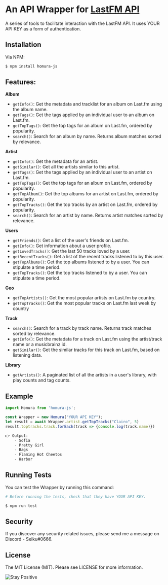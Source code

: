 
# An API Wrapper for [LastFM API](https://www.last.fm/api#getting-started)

A series of tools to facilitate interaction with the LastFM API. It uses YOUR API KEY as a form of authentication.

## Installation

Via NPM:

```bash
$ npm install homura-js
```
    
## Features:
**Album**
- `getInfo()`: Get the metadata and tracklist for an album on Last.fm using the album name.
- `getTags()`: Get the tags applied by an individual user to an album on Last.fm. 
- `getTopTags()`: Get the top tags for an album on Last.fm, ordered by popularity.
- `search()`: Search for an album by name. Returns album matches sorted by relevance.

**Artist**
- `getInfo()`: Get the metadata for an artist.
- `getSimilar()`: Get all the artists similar to this artist.
- `getTags()`: Get the tags applied by an individual user to an artist on Last.fm.
- `getTopTags()`: Get the top tags for an album on Last.fm, ordered by popularity.
- `getTopAlbum()`: Get the top albums for an artist on Last.fm, ordered by popularity.
- `getTopTracks()`: Get the top tracks by an artist on Last.fm, ordered by popularity.
- `search()`: Search for an artist by name. Returns artist matches sorted by relevance.

**Users**
- `getFriends()`: Get a list of the user's friends on Last.fm.
- `getInfo()`: Get information about a user profile.
- `getLovedTracks()`: Get the last 50 tracks loved by a user.
- `getRecentTracks()`: Get a list of the recent tracks listened to by this user. 
- `getTopAlbums()`: Get the top albums listened to by a user. You can stipulate a time period.
- `getTopTracks()`: Get the top tracks listened to by a user. You can stipulate a time period.

**Geo**
- `getTopArtists()`: Get the most popular artists on Last.fm by country.
- `getTopTracks()`: Get the most popular tracks on Last.fm last week by country

**Track**
- `search()`: Search for a track by track name. Returns track matches sorted by relevance.
- `getInfo()`: Get the metadata for a track on Last.fm using the artist/track name or a musicbrainz id.
- `getSimilar()`: Get the similar tracks for this track on Last.fm, based on listening data.

**Library**
- `getArtists()`: A paginated list of all the artists in a user's library, with play counts and tag counts.

## Example

```javascript
import Homura from 'homura-js';

const Wrapper = new Homura("YOUR API KEY");
let result = await Wrapper.artist.getTopTracks("Clairo", 5)
result.toptracks.track.forEach(track => {console.log(track.name)})

👉 Output: 
    - Sofia
    - Pretty Girl
    - Bags
    - Flaming Hot Cheetos
    - Harbor
```


## Running Tests

You can test the Wrapper by running this command: 
```bash
# Before running the tests, check that they have YOUR API KEY.

$ npm run test
```

## Security

If you discover any security related issues, please send me a message on Discord - Seiku#0666.

## License

The MIT License (MIT). Please see LICENSE for more information.

![Stay Positive](https://i.pinimg.com/originals/1f/88/bc/1f88bc38e2daa3c4c309608222a97b40.jpg)